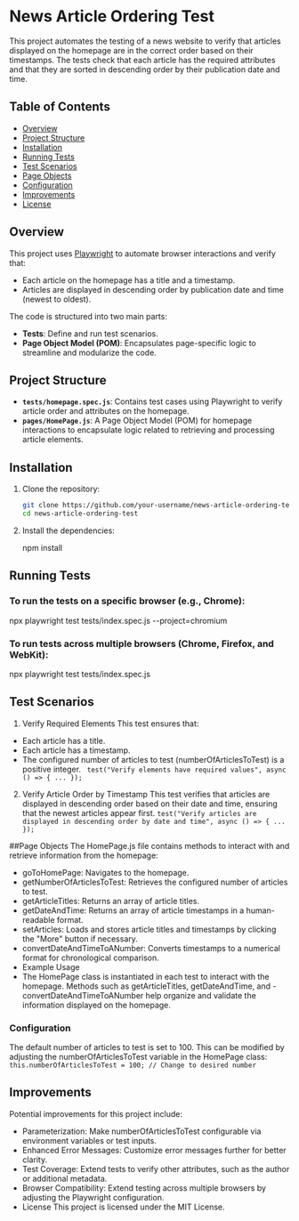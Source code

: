 # News Article Ordering Test

This project automates the testing of a news website to verify that articles displayed on the homepage are in the correct order based on their timestamps. The tests check that each article has the required attributes and that they are sorted in descending order by their publication date and time.

## Table of Contents
- [Overview](#overview)
- [Project Structure](#project-structure)
- [Installation](#installation)
- [Running Tests](#running-tests)
- [Test Scenarios](#test-scenarios)
- [Page Objects](#page-objects)
- [Configuration](#configuration)
- [Improvements](#improvements)
- [License](#license)

## Overview

This project uses [Playwright](https://playwright.dev/) to automate browser interactions and verify that:
- Each article on the homepage has a title and a timestamp.
- Articles are displayed in descending order by publication date and time (newest to oldest).

The code is structured into two main parts:
- **Tests**: Define and run test scenarios.
- **Page Object Model (POM)**: Encapsulates page-specific logic to streamline and modularize the code.

## Project Structure


- **`tests/homepage.spec.js`**: Contains test cases using Playwright to verify article order and attributes on the homepage.
- **`pages/HomePage.js`**: A Page Object Model (POM) for homepage interactions to encapsulate logic related to retrieving and processing article elements.

## Installation

1. Clone the repository:
   ```bash
   git clone https://github.com/your-username/news-article-ordering-test.git
   cd news-article-ordering-test

2. Install the dependencies:

   npm install


## Running Tests
### To run the tests on a specific browser (e.g., Chrome):
npx playwright test tests/index.spec.js --project=chromium

### To run tests across multiple browsers (Chrome, Firefox, and WebKit):
npx playwright test tests/index.spec.js

## Test Scenarios
1. Verify Required Elements
This test ensures that:

- Each article has a title.
- Each article has a timestamp.
- The configured number of articles to test (numberOfArticlesToTest) is a positive integer.
` test("Verify elements have required values", async () => { ... });`

2. Verify Article Order by Timestamp
This test verifies that articles are displayed in descending order based on their date and time, ensuring that the newest articles appear first.
`test("Verify articles are displayed in descending order by date and time", async () => { ... });`

##Page Objects
The HomePage.js file contains methods to interact with and retrieve information from the homepage:

- goToHomePage: Navigates to the homepage.
- getNumberOfArticlesToTest: Retrieves the configured number of articles to test.
- getArticleTitles: Returns an array of article titles.
- getDateAndTime: Returns an array of article timestamps in a human-readable format.
- setArticles: Loads and stores article titles and timestamps by clicking the "More" button if necessary.
- convertDateAndTimeToANumber: Converts timestamps to a numerical format for chronological comparison.
- Example Usage
- The HomePage class is instantiated in each test to interact with the homepage. Methods such as getArticleTitles, getDateAndTime, and - convertDateAndTimeToANumber help organize and validate the information displayed on the homepage.

### Configuration
The default number of articles to test is set to 100. This can be modified by adjusting the numberOfArticlesToTest variable in the HomePage class:
`this.numberOfArticlesToTest = 100; // Change to desired number`

## Improvements
Potential improvements for this project include:

- Parameterization: Make numberOfArticlesToTest configurable via environment variables or test inputs.
- Enhanced Error Messages: Customize error messages further for better clarity.
- Test Coverage: Extend tests to verify other attributes, such as the author or additional metadata.
- Browser Compatibility: Extend testing across multiple browsers by adjusting the Playwright configuration.
- License
This project is licensed under the MIT License.

